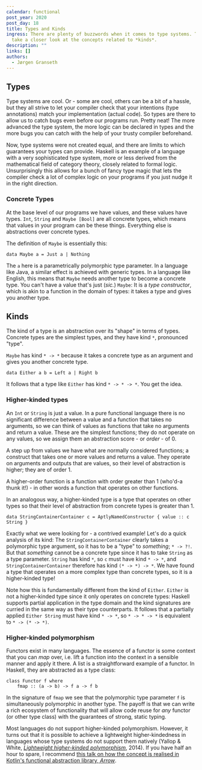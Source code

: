 ```yaml
---
calendar: functional
post_year: 2020
post_day: 18
title: Types and Kinds
ingress: There are plenty of buzzwords when it comes to type systems. Today we
  take a closer look at the concepts related to *kinds*.
description: ""
links: []
authors:
  - Jørgen Granseth
---
```

## Types

Type systems are cool. Or - some are cool, others can be a bit of a hassle, but they all strive to let your compiler check that your intentions (type annotations) match your implementation (actual code). So types are there to allow us to catch bugs even before our programs run. Pretty neat! The more advanced the type system, the more logic can be declared in types and the more bugs you can catch with the help of your trusty compiler beforehand. 

Now, type systems were not created equal, and there are limits to which guarantees your types can provide. Haskell is an example of a language with a very sophisticated type system, more or less derived from the mathematical field of category theory, closely related to formal logic. Unsurprisingly this allows for a bunch of fancy type magic that lets the compiler check a lot of complex logic on your programs if you just nudge it in the right direction.


### Concrete Types

At the base level of our programs we have values, and these values have types. `Int`, `String` and `Maybe [Bool]` are all concrete types, which means that values in your program can be these things. Everything else is abstractions over concrete types.

The definition of `Maybe` is essentially this:

```
data Maybe a = Just a | Nothing
```

The `a` here is a parametrically polymorphic type parameter. In a language like Java, a similar effect is achieved with generic types. In a language like English, this means that `Maybe` needs another type to become a concrete type. You can't have a value that's just (*sic.*) `Maybe`: It is a *type constructor*, which is akin to a function in the domain of types: it takes a type and gives you another type.

## Kinds

The kind of a type is an abstraction over its "shape" in terms of types. Concrete types are the simplest types, and they have kind `*`, pronounced "type".

`Maybe` has kind `* -> *` because it takes a concrete type as an argument and gives you another concrete type.

```
data Either a b = Left a | Right b
```

It follows that a type like `Either` has kind `* -> * -> *`. You get the idea.

### Higher-kinded types

An `Int` or `String` is just a value. In a pure functional language there is no significant difference between a value and a function that takes no arguments, so we can think of values as functions that take no arguments and return a value. These are the simplest functions; they do not operate on any values, so we assign them an abstraction score - or *order* - of 0.

A step up from values we have what are normally considered functions; a construct that takes one or more values and returns a value. They operate on arguments and outputs that are values, so their level of abstraction is higher; they are of order 1.

A higher-order function is a function with order greater than 1 (who'd-a thunk it!) - in other words a function that operates on other functions.

In an analogous way, a higher-kinded type is a type that operates on other types so that their level of abstraction from concrete types is greater than 1.

```
data StringContainerContainer c = AptlyNamedConstructor { value :: c String }
```

Exactly what we were looking for - a contrived example! Let's do a quick analysis of its kind: The `StringContainerContainer` clearly takes a polymorphic type argument, so it has to be a "type" to *something*; `* -> ?!`. But that *something* cannot be a concrete type since it has to take `String` as a type parameter. `String` has kind `*`, so `c` must have kind `* -> *`, and `StringContainerContainer` therefore has kind `(* -> *) -> *`. We have found a type that operates on a more complex type than concrete types, so it is a higher-kinded type!

Note how this is fundamentally different from the kind of `Either`. `Either` is not a higher-kinded type since it only operates on concrete types: Haskell supports partial application in the type domain and the kind signatures are curried in the same way as their type counterparts. It follows that a partially applied `Either String` must have kind `* -> *`, so `* -> * -> *` is equivalent to `* -> (* -> *)`.

### Higher-kinded polymorphism

Functors exist in many languages. The essence of a functor is some context that you can *map* over, i.e. lift a function into the context in a sensible manner and apply it there. A list is a straightforward example of a functor. In Haskell, they are abstracted as a type class:

```
class Functor f where
	fmap :: (a -> b) -> f a -> f b
```

In the signature of `fmap` we see that the polymorphic type parameter `f` is simultaneously polymorphic in another type. The payoff is that we can write a rich ecosystem of functionality that will allow code reuse for *any* functor (or other type class) with the guarantees of strong, static typing.

Most languages do not support higher-kinded polymorphism. However, it turns out that it is possible to achieve a lightweight higher-kindedness in languages whose type systems do not support them natively (Yallop & White, [*Lightweight higher-kinded polymorphism*](https://www.cl.cam.ac.uk/~jdy22/papers/lightweight-higher-kinded-polymorphism.pdf), 2014). If you have half an hour to spare, I recommend [this talk on how the concept is realised in Kotlin's functional abstraction library, *Arrow*](<https://www.youtube.com/watch?v=ERM0mBPNLHc>).